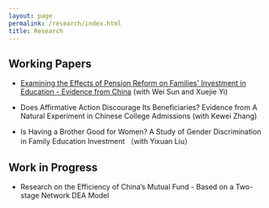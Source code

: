 ```yaml
---
layout: page
permalink: /research/index.html
title: Research
---
```


## Working Papers

- [Examining the Effects of Pension Reform on Families' Investment in Education - Evidence from China](file/JMP-DeyinJIA.pdf) (with Wei Sun and Xuejie Yi)
<!---    - Abstract -->

- Does Affirmative Action Discourage Its Beneficiaries? Evidence from A Natural Experiment in Chinese College Admissions (with Kewei Zhang)
<!---    - Abstract -->

- Is Having a Brother Good for Women? A Study of Gender Discrimination in Family Education Investment （with Yixuan Liu）
<!---    - Abstract -->



## Work in Progress

- Research on the Efficiency of China’s Mutual Fund - Based on a Two-stage Network DEA Model
